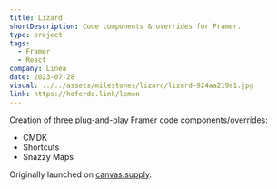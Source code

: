 ```yaml
---
title: Lizard
shortDescription: Code components & overrides for Framer.
type: project
tags:
  - Framer
  - React
company: Linea
date: 2023-07-28
visual: ../../assets/milestones/lizard/lizard-924aa219a1.jpg
link: https://hoferdo.link/lemon
---
```


Creation of three plug-and-play Framer code components/overrides: 

- CMDK
- Shortcuts
- Snazzy Maps

Originally launched on [canvas.supply](https://www.canvas.supply/).
